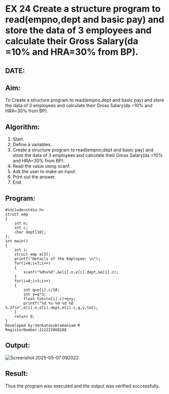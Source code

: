 # EX 24 Create a structure program to read(empno,dept and basic pay) and store the data of 3 employees and calculate their Gross Salary(da =10% and HRA=30% from BP).
## DATE: 
## Aim:
To Create a structure program to read(empno,dept and basic pay) and store the data of 3 employees and calculate their Gross Salary(da =10% and HRA=30% from BP).

## Algorithm:
1. Start.
2. Define a variables.
3. Create a structure program to read(empno,dept and basic pay) and store the data of 3
employees and calculate their Gross Salary(da =10% and HRA=30% from BP).
4. Read the value using scanf.
5. Ask the user to make an input.
6. Print out the answer.
7. End.

## Program:
```
#include<stdio.h>
struct emp
{
    int n;
    int c;
    char dept[10];
};
int main()
{
    int i;
    struct emp e[3];
    printf("Details of the Employee: \n");
    for(i=0;i<3;i++)
    {
        scanf("%d%s%d",&e[i].n,e[i].dept,&e[i].c);
    }
    for(i=0;i<3;i++)
    {
        int q=e[i].c/10;
        int y=q*3;
        float tot=(e[i].c)+q+y;
        printf("%d %s %d %d %d %.2f\n",e[i].n,e[i].dept,e[i].c,q,y,tot);
    }
    return 0;
}
Developed by:Venkatasubramaniam R
RegisterNumber:212222060288
```
## Output:
![Screenshot 2025-05-07 092022](https://github.com/user-attachments/assets/3be925e9-e486-4464-9e11-839c8aabd77e)

## Result:
Thus the program was executed and the output was verified successfully.
